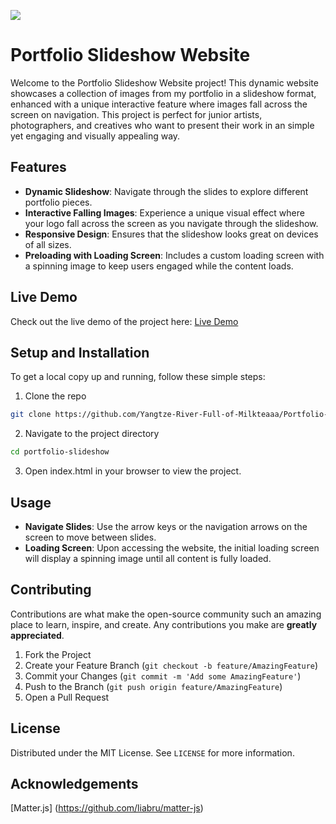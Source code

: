 ![](Demo.gif)

# Portfolio Slideshow Website

Welcome to the Portfolio Slideshow Website project! This dynamic website showcases a collection of images from my portfolio in a slideshow format, enhanced with a unique interactive feature where images fall across the screen on navigation. This project is perfect for junior artists, photographers, and creatives who want to present their work in an simple yet engaging and visually appealing way.

## Features

- **Dynamic Slideshow**: Navigate through the slides to explore different portfolio pieces.
- **Interactive Falling Images**: Experience a unique visual effect where your logo fall across the screen as you navigate through the slideshow.
- **Responsive Design**: Ensures that the slideshow looks great on devices of all sizes.
- **Preloading with Loading Screen**: Includes a custom loading screen with a spinning image to keep users engaged while the content loads.

## Live Demo

Check out the live demo of the project here: [Live Demo](https://yangtze-river-full-of-milkteaaa.github.io/Portfolio-Slideshow-Website/)

## Setup and Installation

To get a local copy up and running, follow these simple steps:

1. Clone the repo 
```sh
git clone https://github.com/Yangtze-River-Full-of-Milkteaaa/Portfolio-Slideshow-Website.git
```

2. Navigate to the project directory 
```sh
cd portfolio-slideshow
```

3. Open index.html in your browser to view the project.

## Usage
- **Navigate Slides**: Use the arrow keys or the navigation arrows on the screen to move between slides.
- **Loading Screen**: Upon accessing the website, the initial loading screen will display a spinning image until all content is fully loaded.


## Contributing

Contributions are what make the open-source community such an amazing place to learn, inspire, and create. Any contributions you make are **greatly appreciated**.

1. Fork the Project
2. Create your Feature Branch (`git checkout -b feature/AmazingFeature`)
3. Commit your Changes (`git commit -m 'Add some AmazingFeature'`)
4. Push to the Branch (`git push origin feature/AmazingFeature`)
5. Open a Pull Request

## License

Distributed under the MIT License. See `LICENSE` for more information.

## Acknowledgements

[Matter.js] (https://github.com/liabru/matter-js)

